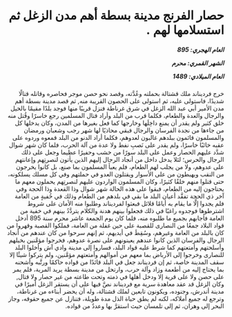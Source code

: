 <h1 dir="rtl">حصار الفرنج مدينة بسطة أهم مدن الزغل ثم استسلامها لهم .</h1>

<h5 dir="rtl">العام الهجري:  895

الشهر القمري: محرم

العام الميلادي: 1489</h5>

<p dir="rtl">خرج فرديناند ملك قشتالة بحملته وعُدَّته، وقصد نحو حصن موجر فحاصره وقاتله قتالًا شديدًا، فاستولى عليه، ثم استولى على الحصون القريبة منه, ثم قصد مدينة بسطة أهم مدن الأمير أبي عبد الله الزغل في شرق غرناطة فنزل قريبًا منها فوجد بلدًا مقيمًا بالخيل والرجال والعدة والطعام، فكلما قرب من البلد وأراد قتال المسلمين رجع خاسرًا وقُتل منه خلق كثير ولم يقدر أن يمنع داخِلَها وخارجها كما فعل بغيرها من المدن، وكان يدخلها كل من جاءها من نجدة الفرسان والرجال فبقي محاذيًا لها شهر رجب وشعبان ورمضان والمسلمون قائمون ببلدهم غالبون لعدوهم، فكلما أراد الدنو من البلد قمعوه وردوه على عقبه خائبًا خاسرًا، ولم يقدر على نَصبِ نفط ولا عدة من آلة الحرب، فلما كان شهر شوال شدَّد عليهم الحصار وعمل على البلد سورًا من خشب وحفيرًا عظيما وجعل على ذلك الرجال والحرس؛ لئلا يدخل داخل من أنجاد الرجال إليهم الذين يأتون لنصرتِهم وإعانتهم على عدوهم، ولا من يجلب لهم الطعام، فلم يعبأ المسلمون بما صنع، بل كانوا يخرجون من النقب ويهبطون من على الأسوار ويقتلون العدو في حملتهم وفي كل مسلك يسلكونه، حتى قتلوا منهم خلقًا كثيرًا، وكان المسلمون الواردون عليهم لنصرتِهم يحملون معهم ما يحتاجون إليه من الطعام، فبقوا على هذه الحالة شهر شوال وذا القعدة وذا الحجة وفي آخر ذي الحجة تفقَّد أعيان البلد ما بقي في بلدهم من الطعام وذلك في خُفيةٍ من العامة فلم يجدوا إلَّا ما يقام به أيامًا قلائل فبعثوا لفرديناند وطلبوا منه الأمان على شروط اشترطوها فوجدوه راغبًا في ذلك فجعلوا بينهم هدنة والكلام يتردَّدُ بينهم في خفية من العامة فأجابهم بجميع ما طلبوه منه، فلما كان يوم الجمعة عاشر محرم سنة 895 أدخل قواد البلاد جمعًا من النصارى للقصبة على حين غفلة من العامة، فملكوا القصبة وقهروا من كان بالبلد من العامة وغيرهم، وسُقِطَ في أيديهم، ثم إنهم سرحوا من كان عندهم من أنجاد الرجال والفرسان الذين كانوا عندهم يعينونهم على نصرة عدوهم، فخرجوا مؤمَّنين بخيلهم وأسلحتهم وأمتعتهم كما شرط عليه قواد البلد، فساروا إلى مدينة وادي آش وأخلوا البلد للنصارى وخرجوا إلى الأرباض بما معهم من أموالهم وأمتعتهم مؤمَّنين، ولم يتركوا شيئًا إلا سقف المدينة خاصة، ثم إن فرديناند جعل في البلد قائدًا من قواده حاكمًا ورتَّبه وأشحنه بما يحتاج إليه من أطعمة وزاد وآلة حرب، وارتحل من مدينة بسطة يريد المرية، فلم يمر على حصن ولا على قرية إلا ودخل أهلها في ذمته وتحت طاعته من غير حصار ولا قتال, وكان الزغل قد عقد معاهدة سرية مع فرديناند نصَّ فيها على أن يستقر الزغل أميرًا في مدينة أندرش، وجنوده، ويكونون تابعين لملك قشتالة، وله أن يحضر أبناءه من غرناطة، وترجع له جميع أملاكه، لكنه لم يطق حياة الذل مدة طويلة، فتنازل عن جميع حقوقه، وجاز البحر إلى وهران، ثم إلى تلمسان حيث استقرَّ بها وعددٌ من قواده.</p></br>
